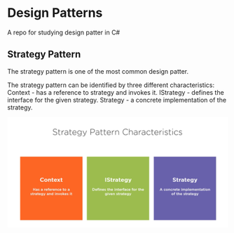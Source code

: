 # Design Patterns
A repo for studying design patter in C#

## Strategy Pattern
The strategy pattern is one of the most common design patter.

The strategy pattern can be identified by three different characteristics: 
Context - has a reference to strategy and invokes it.
IStrategy - defines the interface for the given strategy.
Strategy - a concrete implementation of the strategy.

![alt text](img/strategy_pattern.png)